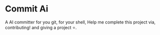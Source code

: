 # Commit Ai

A AI committer for you git, for your shell, Help me complete this project via, contributing! and giving a project ⭐.
